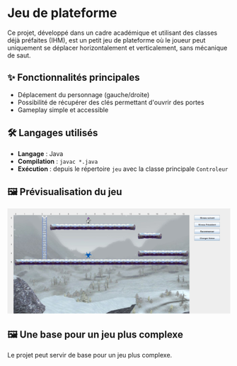 # Jeu de plateforme
Ce projet, développé dans un cadre académique et utilisant des classes déjà préfaites (IHM), est un petit jeu de plateforme où le joueur peut uniquement se déplacer horizontalement et verticalement, sans mécanique de saut.

## ✨ Fonctionnalités principales
- Déplacement du personnage (gauche/droite)
- Possibilité de récupérer des clés permettant d'ouvrir des portes
- Gameplay simple et accessible

## 🛠️ Langages utilisés
- **Langage**     : Java  
- **Compilation** : `javac *.java`  
- **Exécution**   : depuis le répertoire `jeu` avec la classe principale `Controleur`

## 🖼️ Prévisualisation du jeu
![Capture](./images/jeu.png)

## 🖼️ Une base pour un jeu plus complexe
Le projet peut servir de base pour un jeu plus complexe.
